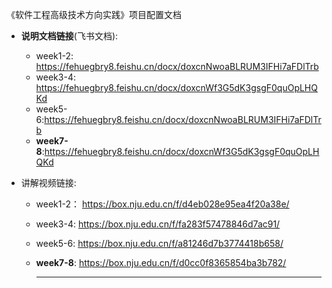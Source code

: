 《软件工程高级技术方向实践》项目配置文档

* **说明文档链接**(飞书文档):

  *  week1-2: https://fehuegbry8.feishu.cn/docx/doxcnNwoaBLRUM3IFHi7aFDlTrb
  * week3-4: https://fehuegbry8.feishu.cn/docx/doxcnWf3G5dK3gsgF0quOpLHQKd
  * week5-6:https://fehuegbry8.feishu.cn/docx/doxcnNwoaBLRUM3IFHi7aFDlTrb
  * **week7-8**:https://fehuegbry8.feishu.cn/docx/doxcnWf3G5dK3gsgF0quOpLHQKd

* 讲解视频链接:

  *  week1-2： https://box.nju.edu.cn/f/d4eb028e95ea4f20a38e/
  
  * week3-4: https://box.nju.edu.cn/f/fa283f57478846d7ac91/
  
  * week5-6: https://box.nju.edu.cn/f/a81246d7b3774418b658/
  
  * **week7-8**: https://box.nju.edu.cn/f/d0cc0f8365854ba3b782/
  
    ****
  
  
